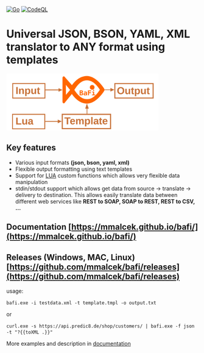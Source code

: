 [![Go](https://github.com/mmalcek/bafi/actions/workflows/go.yml/badge.svg)](https://github.com/mmalcek/bafi/actions/workflows/go.yml)
[![CodeQL](https://github.com/mmalcek/bafi/actions/workflows/codeql-analysis.yml/badge.svg)](https://github.com/mmalcek/bafi/actions/workflows/codeql-analysis.yml)
# Universal JSON, BSON, YAML, XML translator to **ANY** format using templates

<img src="./docs/img/scheme.svg" style="border: 0;" height="150px" />

## Key features
- Various input formats **(json, bson, yaml, xml)**
- Flexible output formatting using text templates
- Support for [LUA](https://www.lua.org/pil/contents.html) custom functions which allows very flexible data manipulation
- stdin/stdout support which allows get data from source -> translate -> delivery to destination. This allows easily translate data between different web services like **REST to SOAP, SOAP to REST, REST to CSV, ...**



## Documentation [https://mmalcek.github.io/bafi/](https://mmalcek.github.io/bafi/)

## Releases (Windows, MAC, Linux) [https://github.com/mmalcek/bafi/releases](https://github.com/mmalcek/bafi/releases)

usage: 
```
bafi.exe -i testdata.xml -t template.tmpl -o output.txt
```
or 
```
curl.exe -s https://api.predic8.de/shop/customers/ | bafi.exe -f json -t "?{{toXML .}}"
```

More examples and description in [documentation](https://mmalcek.github.io/bafi/)